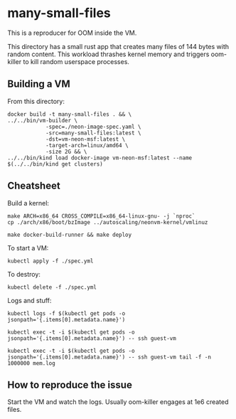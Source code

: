 # many-small-files

This is a reproducer for OOM inside the VM.

This directory has a small rust app that creates many files of 144 bytes with random content. This workload thrashes kernel memory and triggers oom-killer to kill random userspace processes.

## Building a VM

From this directory:
```
docker build -t many-small-files . && \
../../bin/vm-builder \
            -spec=./neon-image-spec.yaml \
            -src=many-small-files:latest \
            -dst=vm-neon-msf:latest \
            -target-arch=linux/amd64 \
            -size 2G && \
../../bin/kind load docker-image vm-neon-msf:latest --name $(../../bin/kind get clusters)
```

## Cheatsheet

Build a kernel:
```
make ARCH=x86_64 CROSS_COMPILE=x86_64-linux-gnu- -j `nproc`
cp ./arch/x86/boot/bzImage ../autoscaling/neonvm-kernel/vmlinuz

make docker-build-runner && make deploy
```

To start a VM:
```
kubectl apply -f ./spec.yml
```

To destroy:
```
kubectl delete -f ./spec.yml
```

Logs and stuff:
```
kubectl logs -f $(kubectl get pods -o jsonpath='{.items[0].metadata.name}')

kubectl exec -t -i $(kubectl get pods -o jsonpath='{.items[0].metadata.name}') -- ssh guest-vm

kubectl exec -t -i $(kubectl get pods -o jsonpath='{.items[0].metadata.name}') -- ssh guest-vm tail -f -n 1000000 mem.log
```

## How to reproduce the issue

Start the VM and watch the logs. Usually oom-killer engages at 1e6 created files.